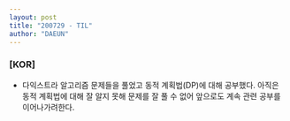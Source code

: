 ```yaml
---
layout: post
title: "200729 - TIL"
author: "DAEUN"
---
```


### [KOR]
* 다익스트라 알고리즘 문제들을 풀었고 동적 계획법(DP)에 대해 공부했다. 아직은 동적 계획법에 대해 잘 알지 못해 문제를 잘 풀 수 없어 앞으로도 계속 관련 공부를 이어나가려한다.
